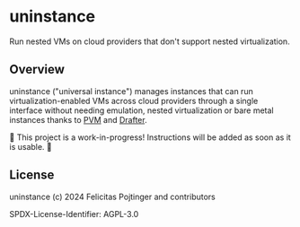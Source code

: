 # uninstance

Run nested VMs on cloud providers that don't support nested virtualization.

## Overview

uninstance ("universal instance") manages instances that can run virtualization-enabled VMs across cloud providers through a single interface without needing emulation, nested virtualization or bare metal instances thanks to [PVM](https://github.com/virt-pvm/) and [Drafter](https://github.com/loopholelabs/drafter).

🚧 This project is a work-in-progress! Instructions will be added as soon as it is usable. 🚧

## License

uninstance (c) 2024 Felicitas Pojtinger and contributors

SPDX-License-Identifier: AGPL-3.0
